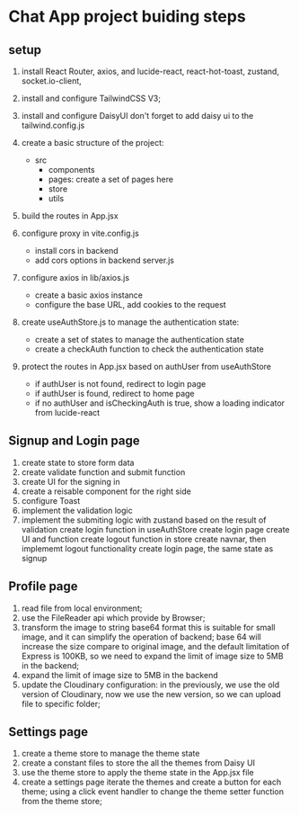 # Chat App project buiding steps

## setup

1. install React Router, axios, and lucide-react, react-hot-toast, zustand, socket.io-client,
2. install and configure TailwindCSS V3;
3. install and configure DaisyUI
   don't forget to add daisy ui to the tailwind.config.js
4. create a basic structure of the project:

   - src
     - components
     - pages: create a set of pages here
     - store
     - utils

5. build the routes in App.jsx
6. configure proxy in vite.config.js
   - install cors in backend
   - add cors options in backend server.js
7. configure axios in lib/axios.js
   - create a basic axios instance
   - configure the base URL, add cookies to the request
8. create useAuthStore.js to manage the authentication state:

   - create a set of states to manage the authentication state
   - create a checkAuth function to check the authentication state

9. protect the routes in App.jsx based on authUser from useAuthStore
   - if authUser is not found, redirect to login page
   - if authUser is found, redirect to home page
   - if no authUser and isCheckingAuth is true, show a loading indicator from lucide-react

## Signup and Login page

1. create state to store form data
2. create validate function and submit function
3. create UI for the signing in
4. create a reisable component for the right side
5. configure Toast
6. implement the validation logic
7. implement the submiting logic with zustand based on the result of validation
   create login function in useAuthStore
   create login page
   create UI and function
   create logout function in store
   create navnar, then implememt logout functionality
   create login page, the same state as signup

## Profile page

1. read file from local environment;
2. use the FileReader api which provide by Browser;
3. transform the image to string base64 format
   this is suitable for small image, and it can simplify the operation of backend;
   base 64 will increase the size compare to original image, and the default limitation of Express is 100KB, so we need to expand the limit of image size to 5MB in the backend;
4. expand the limit of image size to 5MB in the backend
5. update the Cloudinary configuration:
   in the previously, we use the old version of Cloudinary, now we use the new version, so we can upload file to specific folder;

## Settings page

1. create a theme store to manage the theme state
2. create a constant files to store the all the themes from Daisy UI
3. use the theme store to apply the theme state in the App.jsx file
4. create a settings page
   iterate the themes and create a button for each theme;
   using a click event handler to change the theme setter function from the theme store;
